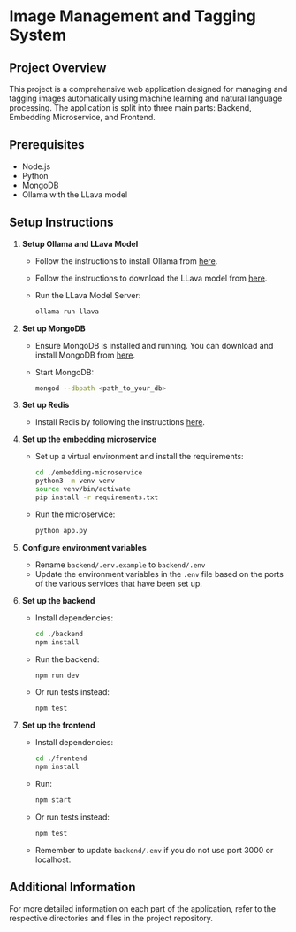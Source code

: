 # Image Management and Tagging System

## Project Overview

This project is a comprehensive web application designed for managing and tagging images automatically using machine learning and natural language processing. The application is split into three main parts: Backend, Embedding Microservice, and Frontend.

## Prerequisites

- Node.js
- Python
- MongoDB
- Ollama with the LLava model

## Setup Instructions

1. **Setup Ollama and LLava Model**

    - Follow the instructions to install Ollama from [here](https://ollama.com/download).
    - Follow the instructions to download the LLava model from [here](https://ollama.com/library/llava).
    - Run the LLava Model Server:

        ```bash
        ollama run llava
        ```

2. **Set up MongoDB**

    - Ensure MongoDB is installed and running. You can download and install MongoDB from [here](https://www.mongodb.com/try/download/community).
    - Start MongoDB:

        ```bash
        mongod --dbpath <path_to_your_db>
        ```
3. **Set up Redis**

    - Install Redis by following the instructions [here](https://redis.io/docs/latest/operate/oss_and_stack/install/install-redis/).

4. **Set up the embedding microservice**

    - Set up a virtual environment and install the requirements:

        ```bash
        cd ./embedding-microservice
        python3 -m venv venv
        source venv/bin/activate
        pip install -r requirements.txt
        ```

    - Run the microservice:

        ```bash
        python app.py
        ```
5. **Configure environment variables**

    - Rename `backend/.env.example` to `backend/.env`
    - Update the environment variables in the `.env` file based on the ports of the various services that have been set up.

6. **Set up the backend**
    
    - Install dependencies: 

        ```bash
        cd ./backend
        npm install
        ```
    
    - Run the backend:

        ```bash
        npm run dev
        ```

    - Or run tests instead:

        ```bash
        npm test
        ```

7. **Set up the frontend**
    
    - Install dependencies:

        ```bash
        cd ./frontend
        npm install
        ```

    - Run:

        ```bash
        npm start
        ```
    
    - Or run tests instead:

        ```bash
        npm test
        ```

    - Remember to update `backend/.env` if you do not use port 3000 or localhost.

## Additional Information

For more detailed information on each part of the application, refer to the respective directories and files in the project repository.
